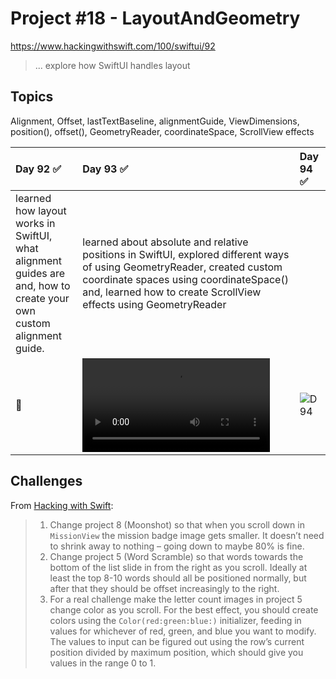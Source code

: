 # Project #18 - LayoutAndGeometry

https://www.hackingwithswift.com/100/swiftui/92

> ...  explore how SwiftUI handles layout

## Topics
Alignment, Offset, lastTextBaseline, alignmentGuide, ViewDimensions, position(), offset(), GeometryReader, coordinateSpace, ScrollView effects

| Day 92 :white_check_mark: | Day 93 :white_check_mark: | Day 94 :white_check_mark: |
|:--|:--|:--|
| learned how layout works in SwiftUI, what alignment guides are and, how to create your own custom alignment guide.  | learned about absolute and relative positions in SwiftUI, explored different ways of using GeometryReader, created custom coordinate spaces using coordinateSpace() and, learned how to create ScrollView effects using GeometryReader |  |
| 📐 | ![93](https://user-images.githubusercontent.com/12801333/127727333-2f7e1866-64a4-4681-bc15-f85983d223c1.mp4) | ![D94](Data/D94.png) | 


## Challenges

From [Hacking with Swift](https://www.hackingwithswift.com/books/ios-swiftui/layout-and-geometry-wrap-up):
>1. Change project 8 (Moonshot) so that when you scroll down in `MissionView` the mission badge image gets smaller. It doesn’t need to shrink away to nothing – going down to maybe 80% is fine.
>2. Change project 5 (Word Scramble) so that words towards the bottom of the list slide in from the right as you scroll. Ideally at least the top 8-10 words should all be positioned normally, but after that they should be offset increasingly to the right.
>3. For a real challenge make the letter count images in project 5 change color as you scroll. For the best effect, you should create colors using the `Color(red:green:blue:)` initializer, feeding in values for whichever of red, green, and blue you want to modify. The values to input can be figured out using the row’s current position divided by maximum position, which should give you values in the range 0 to 1.
